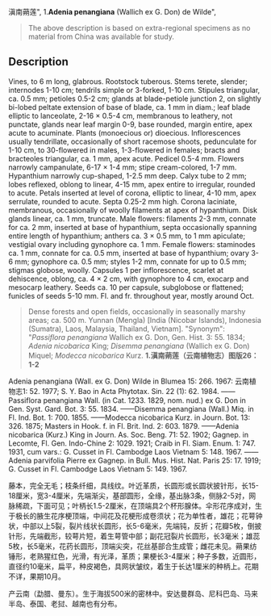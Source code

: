滇南蒴莲",
1.**Adenia penangiana** (Wallich ex G. Don) de Wilde",

> The above description is based on extra-regional specimens as no material from China was available for study.

## Description
Vines, to 6 m long, glabrous. Rootstock tuberous. Stems terete, slender; internodes 1-10 cm; tendrils simple or 3-forked, 1-10 cm. Stipules triangular, ca. 0.5 mm; petioles 0.5-2 cm; glands at blade-petiole junction 2, on slightly bi-lobed peltate extension of base of blade, ca. 1 mm in diam.; leaf blade elliptic to lanceolate, 2-16 × 0.5-4 cm, membranous to leathery, not punctate, glands near leaf margin 0-9, base rounded, margin entire, apex acute to acuminate. Plants (monoecious or) dioecious. Inflorescences usually tendrillate, occasionally of short racemose shoots, pedunculate for 1-10 cm, to 30-flowered in males, 1-3-flowered in females; bracts and bracteoles triangular, ca. 1 mm, apex acute. Pedicel 0.5-4 mm. Flowers narrowly campanulate, 6-17 × 1-4 mm; stipe cream-colored, 1-7 mm. Hypanthium narrowly cup-shaped, 1-2.5 mm deep. Calyx tube to 2 mm; lobes reflexed, oblong to linear, 4-15 mm, apex entire to irregular, rounded to acute. Petals inserted at level of corona, elliptic to linear, 4-10 mm, apex serrulate, rounded to acute. Septa 0.25-2 mm high. Corona laciniate, membranous, occasionally of woolly filaments at apex of hypanthium. Disk glands linear, ca. 1 mm, truncate. Male flowers: filaments 2-3 mm, connate for ca. 2 mm, inserted at base of hypanthium, septa occasionally spanning entire length of hypanthium; anthers ca. 3 × 0.5 mm, to 1 mm apiculate; vestigial ovary including gynophore ca. 1 mm. Female flowers: staminodes ca. 1 mm, connate for ca. 0.5 mm, inserted at base of hypanthium; ovary 3-6 mm; gynophore ca. 0.5 mm; styles 1-2 mm, connate for up to 0.5 mm; stigmas globose, woolly. Capsules 1 per inflorescence, scarlet at dehiscence, oblong, ca. 4 × 2 cm, with gynophore to 4 cm, exocarp and mesocarp leathery. Seeds ca. 10 per capsule, subglobose or flattened; funicles of seeds 5-10 mm. Fl. and fr. throughout year, mostly around Oct.

> Dense forests and open fields, occasionally in seasonally marshy areas; ca. 500 m. Yunnan (Mengla) [India (Nicobar Islands), Indonesia (Sumatra), Laos, Malaysia, Thailand, Vietnam].
  "Synonym": "*Passiflora penangiana* Wallich ex G. Don, Gen. Hist. 3: 55. 1834; *Adenia nicobarica* King; *Disemma penangiana* (Wallich ex G. Don) Miquel; *Modecca nicobarica* Kurz.
**1.滇南蒴莲（云南植物志）图版26：1-2**

Adenia penangiana (Wall. ex G. Don) Wilde in Blumea 15: 266. 1967: 云南植物志1: 52. 1977; S. Y. Bao in Acta Phytotax. Sin. 22 (1): 62. 1984. ——Passiflora penangiana Wall. (in Cat. 1233. 1829, nom. nud.) ex G. Don in Gen. Syst. Gard. Bot. 3: 55. 1834. ——Disemma penangiana (Wall.) Miq. in Fl. Ind. Bot. 1: 700. 1855. ——Modecca nicobarica Kurz. in Journ. Bot. 13: 326. 1875; Masters in Hook. f. in Fl. Brit. Ind. 2: 603. 1879. ——Adenia nicobarica (Kurz.) King in Journ. As. Soc. Beng. 71: 52. 1902; Gagnep. in Lecomte, Fl. Gen. Indo-Chine 2: 1029. 1921; Craib in Fl. Siam. Enum. 1: 747. 1931, cum vars.: G. Cusset in Fl. Cambodge Laos Vietnam 5: 148. 1967. ——Adenia parvifolia Pierre ex Gagnep. in Bull. Mus. Hist. Nat. Paris 25: 17. 1919; G. Cusset in Fl. Cambodge Laos Vietnam 5: 149. 1967.

藤本，完全无毛；枝条纤细，具线纹。叶近革质，长圆形或长圆状披针形，长15-18厘米，宽3-4厘米，先端渐尖，基部圆形，全缘，基出脉3条，侧脉2-5对，网脉稀疏，下面可见；叶柄长1.5-2厘米，在顶端具2个杯形腺体。伞形花序成对，生于极长的腋生花序梗顶端，中间花及花梗形成卷须状；花为单性者，雄花；花萼钟状，中部以上5裂，裂片线状长圆形，长5-6毫米，先端钝，反折；花瓣5枚，倒披针形，先端截形，较萼片短，着生萼管中部；副花冠裂片长圆形，长3毫米；雄蕊5枚，长5毫米，花药长圆形，顶端尖突，花丝基部合生成管；雌花未见。蒴果纺锤形，老熟猩红色，光滑，有光泽，革质；果梗长3-4厘米；种子多数，近圆形，直径约10毫米，扁平，种皮褐色，具网状皱纹，着生于长达1厘米的种柄上。花期不详，果期10月。

产云南（勐腊、曼东）。生于海拔500米的密林中。安达曼群岛、尼科巴岛、马来半岛、泰国、老挝、越南也有分布。
